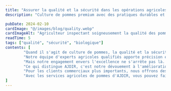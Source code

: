 ```yaml
---
title: "Assurer la qualité et la sécurité dans les opérations agricoles de pommes d'AJDIR"
description: "Culture de pommes premium avec des pratiques durables et des soins experts"

pubDate: 2024-02-10
cardImage: "@/images/blog/quality.webp"
cardImageAlt: "Agriculteur inspectant soigneusement la qualité des pommes dans le verger"
readTime: 5
tags: ["qualité", "sécurité", "biologique"]
contents: [
        "Quand il s'agit de culture de pommes, la qualité et la sécurité sont non négociables. Chez le Verger AJDIR, nous sommes fiers d'offrir une gamme de pratiques agricoles qui privilégient les deux, assurant que vos pommes sont cultivées selon les plus hauts standards d'excellence.",
        "Notre équipe d'experts agricoles qualifiés apporte précision et expertise à chaque aspect de la gestion du verger, de la plantation des arbres à la récolte. Avec des méthodes agricoles biologiques et des pratiques durables de notre vaste expérience, nous garantissons les plus hauts standards de qualité et de sécurité dans chaque pomme que nous cultivons.",
        "Mais notre engagement envers l'excellence ne s'arrête pas là. Nous fournissons également des processus de contrôle qualité approfondis pour maintenir notre récolte cohérente et dans nos normes élevées. Des tests de sol à la gestion des ravageurs, AJDIR gère les complexités pour que vous puissiez vous concentrer sur la dégustation des plus fines pommes.",
        "Ce qui distingue AJDIR, c'est notre dévouement à l'amélioration continue. Nous ne cultivons pas simplement des pommes et les récoltons—nous nous engageons dans l'apprentissage et l'innovation continus. Notre recherche et développement assure que nos pratiques agricoles restent à l'avant-garde de l'agriculture durable, fournissant la tranquillité d'esprit pour les années à venir.",
        "Pour les clients commerciaux plus importants, nous offrons des solutions personnalisées adaptées à vos exigences uniques. En comprenant vos besoins spécifiques, nous développons des stratégies visant à maximiser la qualité et à faire avancer votre entreprise avec l'approvisionnement en pommes le plus fin.",
        "Avec les services agricoles de pommes d'AJDIR, vous pouvez faire confiance que vos pommes sont cultivées avec le plus grand soin et attention. Vivez la différence aujourd'hui et voyez pourquoi tant de clients choisissent AJDIR pour leurs besoins en pommes."
]
---
```

